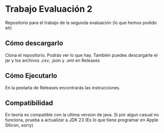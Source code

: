 # Trabajo Evaluación 2
 Repositorio para el trabajo de la segunda evaluación (lo que hemos podido eh)

 ## Cómo descargarlo

 Clona el repositorio. Podrás ver lo que hay. También puedes descargarte el jar y los archivos .csv, .json y .xml en Releases

 ## Cómo Ejecutarlo
 
 En la pestaña de Releases encontrarás las instrucciones.

## Compatibilidad

En teoría es compatible con la  ultima version de java. Si por algun casual no funciona, prueba a actualizar a JDK 23 (Es lo que tiene programar en Apple Silicon, sorry)
